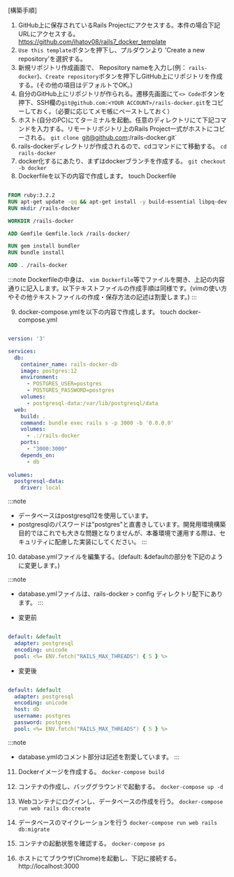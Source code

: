 [構築手順]
1. GitHub上に保存されているRails Projectにアクセスする。本件の場合下記URLにアクセスする。
https://github.com/ihatov08/rails7_docker_template
2. `Use this template`ボタンを押下し、プルダウンより 'Create a new repository'を選択する。
3. 新規リポジトリ作成画面で、 Repository nameを入力し(例： `rails-docker`)、`Create repository`ボタンを押下しGitHub上にリポジトリを作成する。(その他の項目はデフォルトでOK。)
4. 自分のGitHub上にリポジトリが作られる。遷移先画面にて`<> Code`ボタンを押下、SSH欄の`git@github.com:<YOUR ACCOUNT>/rails-docker.git`をコピーしておく。（必要に応じてメモ帳にペーストしておく）
5. ホスト(自分のPC)にてターミナルを起動。任意のディレクトリにて下記コマンドを入力する。リモートリポジトリ上のRails Project一式がホストにコピーされる。
`git clone `git@github.com:<YOUR ACCOUNT>/rails-docker.git` 
6. rails-dockerディレクトリが作成されるので、cdコマンドにて移動する。
`cd rails-docker`
7. docker化するにあたり、まずはdockerブランチを作成する。
`git checkout -b docker`
8. Dockerfileを以下の内容で作成します。
touch Dockerfile

```Dockerfile

FROM ruby:3.2.2
RUN apt-get update -qq && apt-get install -y build-essential libpq-dev nodejs
RUN mkdir /rails-docker

WORKDIR /rails-docker

ADD Gemfile Gemfile.lock /rails-docker/

RUN gem install bundler
RUN bundle install

ADD . /rails-docker

```

:::note 
Dockerfileの中身は、 `vim Dockerfile`等でファイルを開き、上記の内容通りに記入します。以下テキストファイルの作成手順は同様です。(vimの使い方やその他テキストファイルの作成・保存方法の記述は割愛します。)
:::

9. docker-compose.ymlを以下の内容で作成します。
touch docker-compose.yml

```docker-compose.yml

version: '3'

services:
  db:
    container_name: rails-docker-db
    image: postgres:12
    environment:
      - POSTGRES_USER=postgres
      - POSTGRES_PASSWORD=postgres
    volumes:
      - postgresql-data:/var/lib/postgresql/data
  web:
    build: .
    command: bundle exec rails s -p 3000 -b '0.0.0.0'
    volumes:
      - .:/rails-docker
    ports:
      - "3000:3000"
    depends_on:
      - db
      
volumes:
  postgresql-data:
    driver: local

```

:::note 
- データベースはpostgresql12を使用しています。
- postgresqlのパスワードは"postgres"と直書きしています。開発用環境構築目的ではこれでも大きな問題となりませんが、本番環境で運用する際は、セキュリティに配慮した実装にしてください。
:::


10. database.ymlファイルを編集する。(default: &defaultの部分を下記のように変更します。)

:::note
- database.ymlファイルは、rails-docker > config ディレクトリ配下にあります。
:::

- 変更前
```database.yml

default: &default
  adapter: postgresql
  encoding: unicode
  pool: <%= ENV.fetch("RAILS_MAX_THREADS") { 5 } %>

```

- 変更後
```database.yml

default: &default
  adapter: postgresql
  encoding: unicode
  host: db
  username: postgres
  password: postgres
  pool: <%= ENV.fetch("RAILS_MAX_THREADS") { 5 } %>

```
:::note
- database.ymlのコメント部分は記述を割愛しています。
:::

11. Dockerイメージを作成する。
`docker-compose build`

12. コンテナの作成し、バッググラウンドで起動する。
`docker-compose up -d`

13. Webコンテナにログインし、データベースの作成を行う。
`docker-compose run web rails db:create`

14. データベースのマイクレーションを行う
`docker-compose run web rails db:migrate`

15. コンテナの起動状態を確認する。
`docker-compose ps`

16. ホストにてブラウザ(Chrome)を起動し、下記に接続する。
http://localhost:3000 

